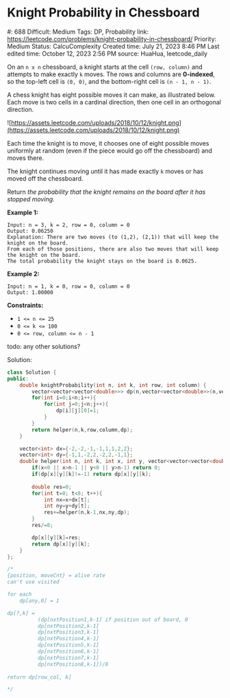 # Knight Probability in Chessboard

#: 688
Difficult: Medium
Tags: DP, Probability
link: https://leetcode.com/problems/knight-probability-in-chessboard/
Priority: Medium
Status: CalcuComplexity
Created time: July 21, 2023 8:46 PM
Last edited time: October 12, 2023 2:56 PM
source: HuaHua, leetcode_daily

On an `n x n` chessboard, a knight starts at the cell `(row, column)` and attempts to make exactly `k` moves. The rows and columns are **0-indexed**, so the top-left cell is `(0, 0)`, and the bottom-right cell is `(n - 1, n - 1)`.

A chess knight has eight possible moves it can make, as illustrated below. Each move is two cells in a cardinal direction, then one cell in an orthogonal direction.

![https://assets.leetcode.com/uploads/2018/10/12/knight.png](https://assets.leetcode.com/uploads/2018/10/12/knight.png)

Each time the knight is to move, it chooses one of eight possible moves uniformly at random (even if the piece would go off the chessboard) and moves there.

The knight continues moving until it has made exactly `k` moves or has moved off the chessboard.

Return *the probability that the knight remains on the board after it has stopped moving*.

**Example 1:**

```
Input: n = 3, k = 2, row = 0, column = 0
Output: 0.06250
Explanation: There are two moves (to (1,2), (2,1)) that will keep the knight on the board.
From each of those positions, there are also two moves that will keep the knight on the board.
The total probability the knight stays on the board is 0.0625.

```

**Example 2:**

```
Input: n = 1, k = 0, row = 0, column = 0
Output: 1.00000

```

**Constraints:**

- `1 <= n <= 25`
- `0 <= k <= 100`
- `0 <= row, column <= n - 1`

todo: any other solutions?

Solution:

```cpp
class Solution {
public:
    double knightProbability(int n, int k, int row, int column) {
        vector<vector<vector<double>>> dp(n,vector<vector<double>>(n,vector<double>(k+1,-1)));
        for(int i=0;i<n;i++){
            for(int j=0;j<n;j++){
                dp[i][j][0]=1;
            }
        }
        return helper(n,k,row,column,dp);
    }

    vector<int> dx={-2,-2,-1,-1,1,1,2,2};
    vector<int> dy={-1,1,-2,2,-2,2,-1,1};
    double helper(int n, int k, int x, int y, vector<vector<vector<double>>>& dp){
        if(x<0 || x>n-1 || y<0 || y>n-1) return 0;
        if(dp[x][y][k]!=-1) return dp[x][y][k];
        
        double res=0;
        for(int t=0; t<8; t++){
            int nx=x+dx[t];
            int ny=y+dy[t];
            res+=helper(n,k-1,nx,ny,dp);
        }
        res/=8;

        dp[x][y][k]=res;
        return dp[x][y][k];
    }
};

/*
{position, moveCnt} = alive rate
can't use visited

for each
    dp[any,0] = 1

dp[?,k] =
          (dp[nxtPosition1,k-1] if position out of board, 0
          dp[nxtPosition2,k-1] 
          dp[nxtPosition3,k-1] 
          dp[nxtPosition4,k-1] 
          dp[nxtPosition5,k-1] 
          dp[nxtPosition6,k-1] 
          dp[nxtPosition7,k-1] 
          dp[nxtPosition8,k-1])/8
        
return dp[row_col, k]

*/
```